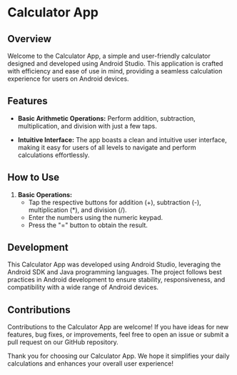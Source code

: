# Calculator App

## Overview

Welcome to the Calculator App, a simple and user-friendly calculator designed and developed using Android Studio. This application is crafted with efficiency and ease of use in mind, providing a seamless calculation experience for users on Android devices.

## Features

- **Basic Arithmetic Operations:** Perform addition, subtraction, multiplication, and division with just a few taps.

- **Intuitive Interface:** The app boasts a clean and intuitive user interface, making it easy for users of all levels to navigate and perform calculations effortlessly.

## How to Use

1. **Basic Operations:**
   - Tap the respective buttons for addition (+), subtraction (-), multiplication (*), and division (/).
   - Enter the numbers using the numeric keypad.
   - Press the "=" button to obtain the result.

## Development

This Calculator App was developed using Android Studio, leveraging the Android SDK and Java programming languages. The project follows best practices in Android development to ensure stability, responsiveness, and compatibility with a wide range of Android devices.

## Contributions

Contributions to the Calculator App are welcome! If you have ideas for new features, bug fixes, or improvements, feel free to open an issue or submit a pull request on our GitHub repository.

Thank you for choosing our Calculator App. We hope it simplifies your daily calculations and enhances your overall user experience!

